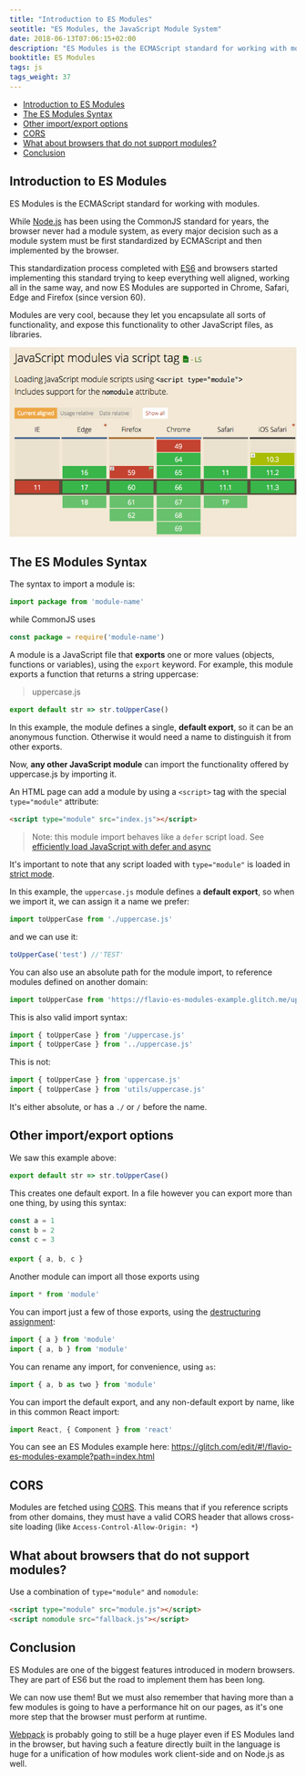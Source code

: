 ```yaml
---
title: "Introduction to ES Modules"
seotitle: "ES Modules, the JavaScript Module System"
date: 2018-06-13T07:06:15+02:00
description: "ES Modules is the ECMAScript standard for working with modules. While Node.js has been using the CommonJS standard since years, the browser never had a module system, as every major decision such as a module system must be first standardized by ECMAScript and then implemented"
booktitle: ES Modules
tags: js
tags_weight: 37
---
```


<!-- TOC -->

- [Introduction to ES Modules](#introduction-to-es-modules)
- [The ES Modules Syntax](#the-es-modules-syntax)
- [Other import/export options](#other-importexport-options)
- [CORS](#cors)
- [What about browsers that do not support modules?](#what-about-browsers-that-do-not-support-modules)
- [Conclusion](#conclusion)

<!-- /TOC -->

## Introduction to ES Modules

ES Modules is the ECMAScript standard for working with modules.

While [Node.js](https://flaviocopes.com/nodejs/) has been using the CommonJS standard for years, the browser never had a module system, as every major decision such as a module system must be first standardized by ECMAScript and then implemented by the browser.

This standardization process completed with [ES6](https://flaviocopes.com/es6/) and browsers started implementing this standard trying to keep everything well aligned, working all in the same way, and now ES Modules are supported in Chrome, Safari, Edge and Firefox (since version 60).

Modules are very cool, because they let you encapsulate all sorts of functionality, and expose this functionality to other JavaScript files, as libraries.

![ES Modules Support](browser-support.png)

## The ES Modules Syntax

The syntax to import a module is:

```js
import package from 'module-name'
```

while CommonJS uses

```js
const package = require('module-name')
```

A module is a JavaScript file that **exports** one or more values (objects, functions or variables), using the `export` keyword. For example, this module exports a function that returns a string uppercase:

> uppercase.js

```js
export default str => str.toUpperCase()
```

In this example, the module defines a single, **default export**, so it can be an anonymous function. Otherwise it would need a name to distinguish it from other exports.

Now, **any other JavaScript module** can import the functionality offered by uppercase.js by importing it.

An HTML page can add a module by using a `<script>` tag with the special `type="module"` attribute:

```html
<script type="module" src="index.js"></script>
```

> Note: this module import behaves like a `defer` script load. See [efficiently load JavaScript with defer and async](https://flaviocopes.com/javascript-async-defer/)

It's important to note that any script loaded with `type="module"` is loaded in [strict mode](https://flaviocopes.com/javascript-strict-mode/).

In this example, the `uppercase.js` module defines a **default export**, so when we import it, we can assign it a name we prefer:

```js
import toUpperCase from './uppercase.js'
```

and we can use it:

```js
toUpperCase('test') //'TEST'
```

You can also use an absolute path for the module import, to reference modules defined on another domain:

```js
import toUpperCase from 'https://flavio-es-modules-example.glitch.me/uppercase.js'
```

This is also valid import syntax:

```js
import { toUpperCase } from '/uppercase.js'
import { toUpperCase } from '../uppercase.js'
```

This is not:

```js
import { toUpperCase } from 'uppercase.js'
import { toUpperCase } from 'utils/uppercase.js'
```

It's either absolute, or has a `./` or `/` before the name.

## Other import/export options

We saw this example above:

```js
export default str => str.toUpperCase()
```

This creates one default export. In a file however you can export more than one thing, by using this syntax:

```js
const a = 1
const b = 2
const c = 3

export { a, b, c }
```

Another module can import all those exports using

```js
import * from 'module'
```

You can import just a few of those exports, using the [destructuring assignment](https://flaviocopes.com/es6/#destructuring-assignments):

```js
import { a } from 'module'
import { a, b } from 'module'
```

You can rename any import, for convenience, using `as`:

```js
import { a, b as two } from 'module'
```

You can import the default export, and any non-default export by name, like in this common React import:

```js
import React, { Component } from 'react'
```

You can see an ES Modules example here: <https://glitch.com/edit/#!/flavio-es-modules-example?path=index.html>

## CORS

Modules are fetched using [CORS](https://flaviocopes.com/cors/). This means that if you reference scripts from other domains, they must have a valid CORS header that allows cross-site loading (like `Access-Control-Allow-Origin: *`)

## What about browsers that do not support modules?

Use a combination of `type="module"` and `nomodule`:

```html
<script type="module" src="module.js"></script>
<script nomodule src="fallback.js"></script>
```

## Conclusion

ES Modules are one of the biggest features introduced in modern browsers. They are part of ES6 but the road to implement them has been long.

We can now use them! But we must also remember that having more than a few modules is going to have a performance hit on our pages, as it's one more step that the browser must perform at runtime.

[Webpack](https://flaviocopes.com/webpack/) is probably going to still be a huge player even if ES Modules land in the browser, but having such a feature directly built in the language is huge for a unification of how modules work client-side and on Node.js as well.
